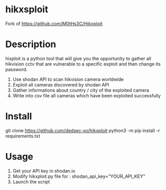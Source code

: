 # hikxsploit

Fork of https://github.com/M0tHs3C/Hikxploit

# Description
hixploit is a python tool that will give you the opportunity to gather all hikvision cctv that are vulnerable to a specific exploit and then change its password.
1. Use shodan API to scan hikvision camera worldwide
2. Exploit all cameras discovered by shodan API
3. Gather informations about country / city of the exploited camera
5. Write into csv file all cameras which have been exploited successfully

# Install
git clone https://github.com/dedsec-xo/hikxploit
python3 -m pip install -r requirements.txt

# Usage
1. Get your API key in shodan.io
2. Modify hikxploit.py file for : shodan_api_key="YOUR_API_KEY"
3. Launch the script

